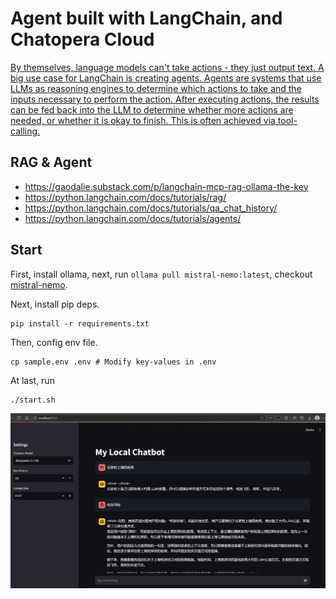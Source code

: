 # Agent built with LangChain, and Chatopera Cloud

[By themselves, language models can't take actions - they just output text. A big use case for LangChain is creating agents. Agents are systems that use LLMs as reasoning engines to determine which actions to take and the inputs necessary to perform the action. After executing actions, the results can be fed back into the LLM to determine whether more actions are needed, or whether it is okay to finish. This is often achieved via tool-calling.](https://python.langchain.com/docs/tutorials/agents/)

## RAG & Agent

* https://gaodalie.substack.com/p/langchain-mcp-rag-ollama-the-key
* https://python.langchain.com/docs/tutorials/rag/
* https://python.langchain.com/docs/tutorials/qa_chat_history/
* https://python.langchain.com/docs/tutorials/agents/


## Start

First, install ollama, next, run `ollama pull mistral-nemo:latest`, checkout [mistral-nemo](https://mistral.ai/news/mistral-nemo).


Next, install pip deps.

```
pip install -r requirements.txt
```

Then, config env file.

```
cp sample.env .env # Modify key-values in .env
```

At last, run
```
./start.sh
```

![alt text](../assets/media/1748600958462.png)